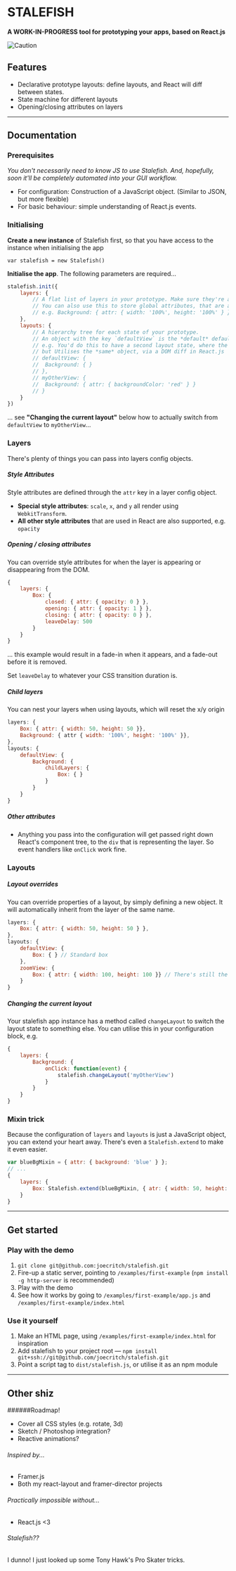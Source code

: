 # STALEFISH

**A WORK-IN-PROGRESS tool for prototyping your apps, based on React.js**

![Caution](http://www.oocities.org/websprinter1/under_construction_gifs/Flashing_sign_3.gif)

## Features

+ Declarative prototype layouts: define layouts, and React will diff between states.
+ State machine for different layouts
+ Opening/closing attributes on layers

---

## Documentation

### Prerequisites

*You don't necessarily need to *know JS* to use Stalefish. And, hopefully, soon it'll be completely automated into your GUI workflow.*

+ For configuration: Construction of a JavaScript object. (Similar to JSON, but more flexible)
+ For basic behaviour: simple understanding of React.js events.

### Initialising

**Create a new instance** of Stalefish first, so that you have access to the instance when initialising the app

`var stalefish = new Stalefish()`

**Initialise the app**. The following parameters are required...

```javascript
stalefish.init({
	layers: {
		// A flat list of layers in your prototype. Make sure they're all here.
		// You can also use this to store global attributes, that are accessible from any layout
		// e.g. Background: { attr: { width: '100%', height: '100%' } }
	},
	layouts: {
		// A hierarchy tree for each state of your prototype.
		// An object with the key `defaultView` is the *default* default view ;-)
		// e.g. You'd do this to have a second layout state, where the background turns red
		// but Utilises the *same* object, via a DOM diff in React.js
		// defaultView: {
		// 	Background: { }
		// },
		// myOtherView: {
		// 	Background: { attr: { backgroundColor: 'red' } }
		// }
	}
})
```

... see **"Changing the current layout"** below how to actually switch from `defaultView` to `myOtherView`...

### Layers

There's plenty of things you can pass into layers config objects.

##### Style Attributes

Style attributes are defined through the `attr` key in a layer config object.

+ **Special style attributes**: `scale`, `x`, and `y` all render using `WebkitTransform`. 
+ **All other style attributes** that are used in React are also supported, e.g. `opacity`

##### Opening / closing attributes

You can override style attributes for when the layer is appearing or disappearing from the DOM.

```javascript
{
	layers: {
		Box: {
			closed: { attr: { opacity: 0 } },
			opening: { attr: { opacity: 1 } },
			closing: { attr: { opacity: 0 } },
			leaveDelay: 500
		}
	}
}
```

... this example would result in a fade-in when it appears, and a fade-out before it is removed.

Set `leaveDelay` to whatever your CSS transition duration is.

##### Child layers

You can nest your layers when using layouts, which will reset the x/y origin

```javascript
layers: {
	Box: { attr: { width: 50, height: 50 }},
	Background: { attr { width: '100%', height: '100%' }},
},
layouts: {
	defaultView: {
		Background: {
			childLayers: {
				Box: { }
			}
		}
	}
}
```

##### Other attributes

+ Anything you pass into the configuration will get passed right down React's component tree, to the `div` that is representing the layer. So event handlers like `onClick` work fine.

### Layouts

##### Layout overrides

You can override properties of a layout, by simply defining a new object. It will automatically inherit from the layer of the same name.

```javascript
layers: {
	Box: { attr: { width: 50, height: 50 } },
},
layouts: {
	defaultView: {
		Box: { } // Standard box
	},
	zoomView: {
		Box: { attr: { width: 100, height: 100 }} // There's still the same box, but it's TWICE AS BIG!
	}
}
```

##### Changing the current layout

Your stalefish app instance has a method called `changeLayout` to switch the layout state to something else.
You can utilise this in your configuration block, e.g.

```javascript
{
	layers: {
		Background: {
			onClick: function(event) {
				stalefish.changeLayout('myOtherView')
			}
		}
	}
}
```

### Mixin trick

Because the configuration of `layers` and `layouts` is just a JavaScript object, you can extend your heart away. There's even a `Stalefish.extend` to make it even easier.

```javascript
var blueBgMixin = { attr: { background: 'blue' } };
// ...
{
	layers: {
		Box: Stalefish.extend(blueBgMixin, { atr: { width: 50, height: 50 } })
	}
}
```

---

## Get started

### Play with the demo

1. `git clone git@github.com:joecritch/stalefish.git`
2. Fire-up a static server, pointing to `/examples/first-example` (`npm install -g http-server` is recommended)
3. Play with the demo
4. See how it works by going to `/examples/first-example/app.js` and `/examples/first-example/index.html`

### Use it yourself

1. Make an HTML page, using `/examples/first-example/index.html` for inspiration
2. Add stalefish to your project root — `npm install git+ssh://git@github.com/joecritch/stalefish.git`
3. Point a script tag to `dist/stalefish.js`, or utilise it as an npm module

---

## Other shiz

######Roadmap!

+ Cover all CSS styles (e.g. rotate, 3d)
+ Sketch / Photoshop integration?
+ Reactive animations?

###### Inspired by...

+ Framer.js
+ Both my react-layout and framer-director projects

###### Practically impossible without...

+ React.js <3

###### Stalefish??

I dunno! I just looked up some Tony Hawk's Pro Skater tricks.

